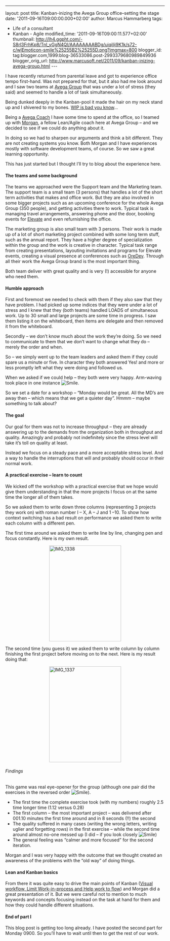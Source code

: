 ---
layout: post
title: Kanban-inizing the Avega Group office–setting
the stage
date: '2011-09-16T09:00:00.000+02:00'
author: Marcus Hammarberg
tags:
  - Life of a consultant
  - Kanban - Agile
modified_time: '2011-09-16T09:00:11.577+02:00'
thumbnail: http://lh4.ggpht.com/-S8rl3FrhKp8/TnI_yGgN4QI/AAAAAAAABDg/uiqiIij9K1k/s72-c/wlEmoticon-smile%25255B2%25255D.png?imgmax=800
blogger_id: tag:blogger.com,1999:blog-36533086.post-2993379680989849936
blogger_orig_url: http://www.marcusoft.net/2011/09/kanban-inizing-avega-group.html ---

I have recently returned from parental leave and got to experience
office tempo first-hand. Was not prepared for that, but it also had me
look around and I saw two teams at [Avega
Group](http://www.avegagroup.se) that was under a lot of stress (they
said) and seemed to handle a lot of task simultaneously.

Being dunked deeply in the Kanban-pool it made the hair on my neck stand
up and I shivered to my bones. [WIP is bad you
know](http://en.wikipedia.org/wiki/Work_in_process)…

Being a [Avega
Coach](http://www.avegagroup.se/sv/Elevate/Vara-Coacher/Coacher1/) I
have some time to spend at the office, so I teamed up with
[Morgan](http://twitter.com/#!/morgsterious), a fellow Lean/Agile coach
here at Avega Group – and we decided to see if we could do anything
about it.

In doing so we had to sharpen our arguments and think a bit different.
They are not creating systems you know. Both Morgan and I have
experiences mostly with software development teams, of course. So we saw
a great learning opportunity.

This has just started but I thought I’ll try to blog about the
experience here.



#### The teams and some background

The teams we approached were the Support team and the Marketing team.
The support team is a small team (3 persons) that handles a lot of the
short term activities that makes and office work. But they are also
involved in some bigger projects such as an upcoming conference for the
whole Avega Group (350 people), and getting activities there to work.
Typical task is managing travel arrangements, answering phone and the
door, booking events for [Elevate](http://www.avegagroup.se/Elevate) and
even refurnishing the office.

The marketing group is also small team with 3 persons. Their work is
made up of a lot of short marketing project combined with some long term
stuff, such as the annual report. They have a higher degree of
specialization within the group and the work is creative in character.
Typical task range from creating presentations, layouting invitations
and programs for Elevate events, creating a visual presence at
conferences such as [OreDev](http://www.oredev.org). Through all their
work the Avega Group brand is the most important thing.

Both team deliver with great quality and is very (!) accessible for
anyone who need them.

#### Humble approach

First and foremost we needed to check with them if they also saw that
they have problem. I had picked up some indices that they were under a
lot of stress and I knew that they (both teams) handled LOADS of
simultaneous work. Up to 30 small and large projects are some time in
progress. I saw them listing it on the whiteboard, then items are
delegate and then removed it from the whiteboard.

Secondly – we don’t know much about the work they’re doing. So we need
to communicate to them that we don’t want to change what they do –
merely the order and when.

So – we simply went up to the team leaders and asked them if they could
spare us a minute or five. In character they both answered Yes! and more
or less promptly left what they were doing and followed us.

When we asked if we could help – they both were very happy. Arm-waving
took place in one instance <img
src="http://lh4.ggpht.com/-S8rl3FrhKp8/TnI_yGgN4QI/AAAAAAAABDg/uiqiIij9K1k/wlEmoticon-smile%25255B2%25255D.png?imgmax=800"
class="wlEmoticon wlEmoticon-smile"
style="border-bottom-style: none; border-left-style: none; border-top-style: none; border-right-style: none"
alt="Smile" />.

So we set a date for a workshop – “Monday would be great. All the MD’s
are away then – which means that we get a quieter day”. Hmmm – maybe
something to talk about?

#### The goal

Our goal for them was not to increase throughput – they are already
answering up to the demands from the organization both in throughput and
quality. Amazingly and probably not indefinitely since the stress level
will take it’s toll on quality at least.

Instead we focus on a steady pace and a more acceptable stress level.
And a way to handle the interruptions that will and probably should
occur in their normal work.

#### A practical exercise – learn to count

We kicked off the workshop with a practical exercise that we hope would
give them understanding in that the more projects I focus on at the same
time the longer all of them takes.

So we asked them to write down three columns (representing 3 projects
they work on) with roman number I – X, A – J and 1 –10. To show how
context switching has a bad result on performance we asked them to write
each column with a different pen.

The first time around we asked them to write line by line, changing pen
and focus constantly. Here is my own result.

[<img
src="http://lh6.ggpht.com/-LwgPjIABIKE/TnI_zm9hMSI/AAAAAAAABDo/aHC4IP1H5fM/IMG_1338_thumb.jpg?imgmax=800"
title="IMG_1338"
style="background-image: none; border-bottom: 0px; border-left: 0px; margin: 0px auto; padding-left: 0px; padding-right: 0px; display: block; float: none; border-top: 0px; border-right: 0px; padding-top: 0px"
data-border="0" width="227" height="302" alt="IMG_1338" />](http://lh5.ggpht.com/-ZV9VMgbYzcM/TnI_y7DvI6I/AAAAAAAABDk/yypE6uJvCHs/s1600-h/IMG_1338%25255B2%25255D.jpg)

The second time (you guess it) we asked them to write column by column
finishing the first project before moving on to the next. Here is my
result doing that:

[<img
src="http://lh5.ggpht.com/-NmiGboiOZns/TnI_0oMUHgI/AAAAAAAABDw/mK3GOdfgEI8/IMG_1337_thumb.jpg?imgmax=800"
title="IMG_1337"
style="background-image: none; border-bottom: 0px; border-left: 0px; margin: 0px auto; padding-left: 0px; padding-right: 0px; display: block; float: none; border-top: 0px; border-right: 0px; padding-top: 0px"
data-border="0" width="227" height="302" alt="IMG_1337" />](http://lh3.ggpht.com/--g9rkfcY0ww/TnI_0KgcAVI/AAAAAAAABDs/Ek1NVhijTJc/s1600-h/IMG_1337%25255B2%25255D.jpg)

###### Findings

This game was real eye-opener for the group (although one pair did the
exercises in the reversed order <img
src="http://lh4.ggpht.com/-S8rl3FrhKp8/TnI_yGgN4QI/AAAAAAAABDg/uiqiIij9K1k/wlEmoticon-smile%25255B2%25255D.png?imgmax=800"
class="wlEmoticon wlEmoticon-smile"
style="border-bottom-style: none; border-left-style: none; border-top-style: none; border-right-style: none"
alt="Smile" />).

-   The first time the complete exercise took (with my numbers) roughly
    2.5 time longer time (1.12 versus 0.28)
-   The first column – the most important project – was delivered after
    001.10 minutes the first time around and in 8 seconds (!!) the
    second
-   The quality suffered in many cases (writing the wrong letters,
    writing uglier and forgetting rows) in the first exercise – while
    the second time around almost no-one messed up (I did – if you look
    closely <img
    src="http://lh4.ggpht.com/-S8rl3FrhKp8/TnI_yGgN4QI/AAAAAAAABDg/uiqiIij9K1k/wlEmoticon-smile%25255B2%25255D.png?imgmax=800"
    class="wlEmoticon wlEmoticon-smile"
    style="border-bottom-style: none; border-left-style: none; border-top-style: none; border-right-style: none"
    alt="Smile" />)
-   The general feeling was “calmer and more focused” for the second
    iteration.

Morgan and I was very happy with the outcome that we thought created an
awareness of the problems with the “old way” of doing things.

#### Lean and Kanban basics

From there it was quite easy to drive the main points of Kanban ([Visual
workflow, Limit Work-in-process and Help work to
flow](http://www.kanban101.com)) and Morgan did a great presentation of
it. But we were careful not to mention to much keywords and concepts
focusing instead on the task at hand for them and how they could handle
different situations.

#### End of part I

This blog post is getting too long already. I have posted the second
part for Monday 0900. So you’ll have to wait until then to get the rest
of our work.
